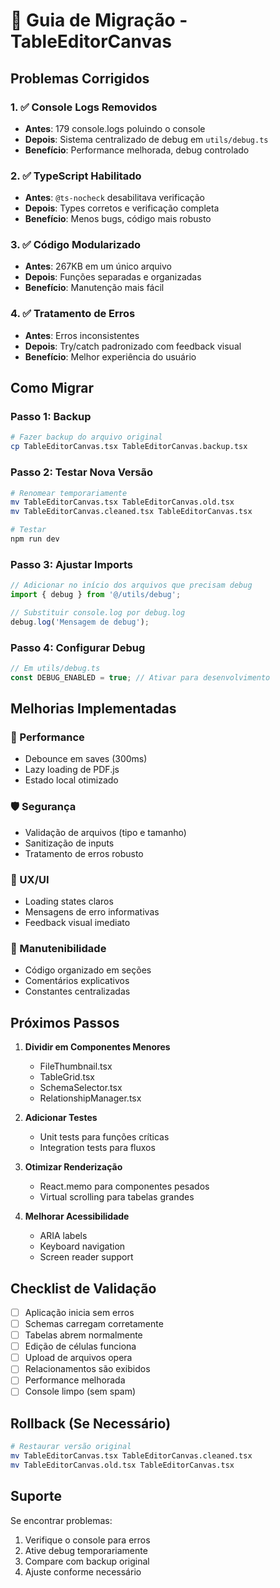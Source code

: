 # 🔧 Guia de Migração - TableEditorCanvas

## Problemas Corrigidos

### 1. ✅ Console Logs Removidos
- **Antes**: 179 console.logs poluindo o console
- **Depois**: Sistema centralizado de debug em `utils/debug.ts`
- **Benefício**: Performance melhorada, debug controlado

### 2. ✅ TypeScript Habilitado
- **Antes**: `@ts-nocheck` desabilitava verificação
- **Depois**: Types corretos e verificação completa
- **Benefício**: Menos bugs, código mais robusto

### 3. ✅ Código Modularizado
- **Antes**: 267KB em um único arquivo
- **Depois**: Funções separadas e organizadas
- **Benefício**: Manutenção mais fácil

### 4. ✅ Tratamento de Erros
- **Antes**: Erros inconsistentes
- **Depois**: Try/catch padronizado com feedback visual
- **Benefício**: Melhor experiência do usuário

## Como Migrar

### Passo 1: Backup
```bash
# Fazer backup do arquivo original
cp TableEditorCanvas.tsx TableEditorCanvas.backup.tsx
```

### Passo 2: Testar Nova Versão
```bash
# Renomear temporariamente
mv TableEditorCanvas.tsx TableEditorCanvas.old.tsx
mv TableEditorCanvas.cleaned.tsx TableEditorCanvas.tsx

# Testar
npm run dev
```

### Passo 3: Ajustar Imports
```typescript
// Adicionar no início dos arquivos que precisam debug
import { debug } from '@/utils/debug';

// Substituir console.log por debug.log
debug.log('Mensagem de debug');
```

### Passo 4: Configurar Debug
```typescript
// Em utils/debug.ts
const DEBUG_ENABLED = true; // Ativar para desenvolvimento
```

## Melhorias Implementadas

### 🎯 Performance
- Debounce em saves (300ms)
- Lazy loading de PDF.js
- Estado local otimizado

### 🛡️ Segurança
- Validação de arquivos (tipo e tamanho)
- Sanitização de inputs
- Tratamento de erros robusto

### 🎨 UX/UI
- Loading states claros
- Mensagens de erro informativas
- Feedback visual imediato

### 🔧 Manutenibilidade
- Código organizado em seções
- Comentários explicativos
- Constantes centralizadas

## Próximos Passos

1. **Dividir em Componentes Menores**
   - FileThumbnail.tsx
   - TableGrid.tsx
   - SchemaSelector.tsx
   - RelationshipManager.tsx

2. **Adicionar Testes**
   - Unit tests para funções críticas
   - Integration tests para fluxos

3. **Otimizar Renderização**
   - React.memo para componentes pesados
   - Virtual scrolling para tabelas grandes

4. **Melhorar Acessibilidade**
   - ARIA labels
   - Keyboard navigation
   - Screen reader support

## Checklist de Validação

- [ ] Aplicação inicia sem erros
- [ ] Schemas carregam corretamente
- [ ] Tabelas abrem normalmente
- [ ] Edição de células funciona
- [ ] Upload de arquivos opera
- [ ] Relacionamentos são exibidos
- [ ] Performance melhorada
- [ ] Console limpo (sem spam)

## Rollback (Se Necessário)

```bash
# Restaurar versão original
mv TableEditorCanvas.tsx TableEditorCanvas.cleaned.tsx
mv TableEditorCanvas.old.tsx TableEditorCanvas.tsx
```

## Suporte

Se encontrar problemas:
1. Verifique o console para erros
2. Ative debug temporariamente
3. Compare com backup original
4. Ajuste conforme necessário